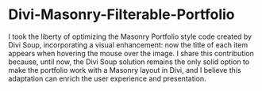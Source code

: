 # Divi-Masonry-Filterable-Portfolio
I took the liberty of optimizing the Masonry Portfolio style code created by Divi Soup, incorporating a visual enhancement: now the title of each item appears when hovering the mouse over the image.
I share this contribution because, until now, the Divi Soup solution remains the only solid option to make the portfolio work with a Masonry layout in Divi, and I believe this adaptation can enrich the user experience and presentation.

